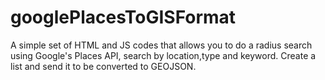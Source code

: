 # googlePlacesToGISFormat
A simple set of HTML and JS codes that allows you to do a radius search using Google's Places API, search by location,type and keyword. Create a list and send it to be converted to GEOJSON. 
